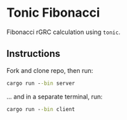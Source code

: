# Tonic Fibonacci

Fibonacci rGRC calculation using `tonic`.

## Instructions

Fork and clone repo, then run:

```cmd
cargo run --bin server
```

... and in a separate terminal, run:

```cmd
cargo run --bin client
```
